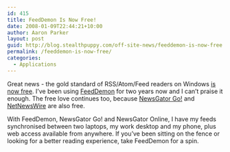```yaml
---
id: 415
title: FeedDemon Is Now Free!
date: 2008-01-09T22:44:21+10:00
author: Aaron Parker
layout: post
guid: http://blog.stealthpuppy.com/off-site-news/feeddemon-is-now-free
permalink: /feeddemon-is-now-free/
categories:
  - Applications
---
```

Great news - the gold standard of RSS/Atom/Feed readers on Windows [is now free](http://nick.typepad.com/blog/2008/01/free-demon-yes.html). I&#8217;ve been using [FeedDemon](http://www.newsgator.com/Individuals/FeedDemon/Default.aspx) for two years now and I can&#8217;t praise it enough. The free love continues too, because [NewsGator Go!](http://www.newsgator.com/Individuals/NewsGatorGo/Default.aspx) and [NetNewsWire](http://www.newsgator.com/Individuals/NetNewsWire/Default.aspx) are also free.

With FeedDemon, NewsGator Go! and NewsGator Online, I have my feeds synchronised between two laptops, my work desktop and my phone, plus web access available from anywhere. If you&#8217;ve been sitting on the fence or looking for a better reading experience, take FeedDemon for a spin.